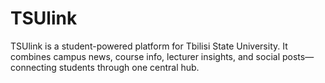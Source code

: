 # TSUlink
TSUlink is a student-powered platform for Tbilisi State University. It combines campus news, course info, lecturer insights, and social posts—connecting students through one central hub.

